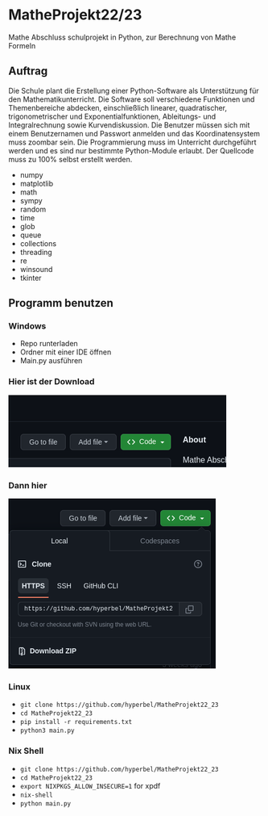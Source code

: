 # MatheProjekt22/23
Mathe Abschluss schulprojekt in Python, zur Berechnung von Mathe Formeln 

## Auftrag
Die Schule plant die Erstellung einer Python-Software als Unterstützung für den Mathematikunterricht. Die Software soll verschiedene Funktionen und Themenbereiche abdecken, einschließlich linearer, quadratischer, trigonometrischer und Exponentialfunktionen, Ableitungs- und Integralrechnung sowie Kurvendiskussion. Die Benutzer müssen sich mit einem Benutzernamen und Passwort anmelden und das Koordinatensystem muss zoombar sein. Die Programmierung muss im Unterricht durchgeführt werden und es sind nur bestimmte Python-Module erlaubt. Der Quellcode muss zu 100% selbst erstellt werden.
* numpy
* matplotlib
* math
* sympy
* random
* time
* glob
* queue
* collections
* threading
* re
* winsound 
* tkinter

## Programm benutzen
### Windows
* Repo runterladen
* Ordner mit einer IDE öffnen 
* Main.py ausführen

### Hier ist der Download
![Screenshot.](https://github.com/hyperbel/MatheProjekt22_23/blob/main/Bilder/wo1.png)
</br>
### Dann hier
![Screenshot.](https://github.com/hyperbel/MatheProjekt22_23/blob/main/Bilder/wo2.png)


### Linux
* `git clone https://github.com/hyperbel/MatheProjekt22_23`
* `cd MatheProjekt22_23`
*  `pip install -r requirements.txt`
*  `python3 main.py`

### Nix Shell
* `git clone https://github.com/hyperbel/MatheProjekt22_23`
* `cd MatheProjekt22_23`
* `export NIXPKGS_ALLOW_INSECURE=1` for xpdf
* `nix-shell`
* `python main.py`
